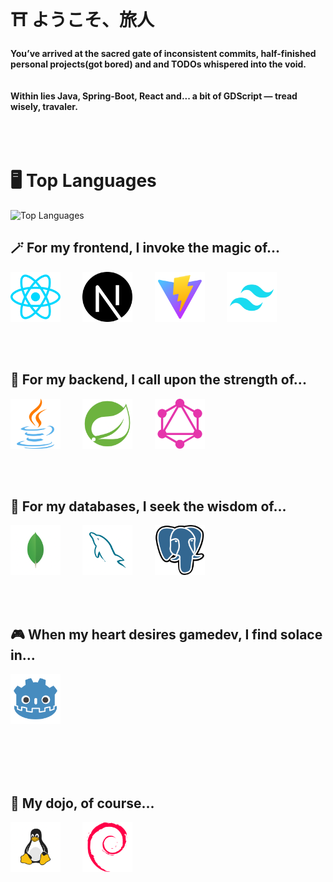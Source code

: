 # ⛩️ ようこそ、旅人  
**You’ve arrived at the sacred gate of inconsistent commits, half-finished personal projects(got bored) and and TODOs whispered into the void.**
<br>
<br>
<br>
**Within lies Java, Spring-Boot, React and... a bit of GDScript — tread wisely, travaler.**
<br>
<br>
<br>
<br>

# 🖥️ Top Languages
![Top Languages](https://github-readme-stats.vercel.app/api/top-langs/?username=MK629&theme=buefy&show_icons=true)


<h2>🪄 For my frontend, I invoke the magic of...</h2>
<p>
  <img src="assets/React.png" width="80"/>&nbsp;&nbsp;&nbsp;&nbsp;&nbsp;&nbsp;&nbsp;&nbsp;
  <img src="assets/NextJs.png" width="80"/>&nbsp;&nbsp;&nbsp;&nbsp;&nbsp;&nbsp;&nbsp;&nbsp;
  <img src="assets/Vite.png" width="80"/>&nbsp;&nbsp;&nbsp;&nbsp;&nbsp;&nbsp;&nbsp;&nbsp;
  <img src="assets/Tailwind.png" width="80"/>
</p>

<br>
<br>

<h2>🏰 For my backend, I call upon the strength of...</h2>

<p>
  <img src="assets/Java.png" width="80"/>&nbsp;&nbsp;&nbsp;&nbsp;&nbsp;&nbsp;&nbsp;&nbsp;
  <img src="assets/Spring.png" width="80"/>&nbsp;&nbsp;&nbsp;&nbsp;&nbsp;&nbsp;&nbsp;&nbsp;
  <img src="assets/GraphQL.png" width="80"/>
</p>

<br>
<br>

<h2>📜 For my databases, I seek the wisdom of...</h2>

<p>
  <img src="assets/MongoDb.png" width="80"/>&nbsp;&nbsp;&nbsp;&nbsp;&nbsp;&nbsp;&nbsp;&nbsp;
  <img src="assets/MySQL.png" width="80"/>&nbsp;&nbsp;&nbsp;&nbsp;&nbsp;&nbsp;&nbsp;&nbsp;
  <img src="assets/PostgreSQL.png" width="80"/>
</p>

<br>
<br>

<h2>🎮 When my heart desires gamedev, I find solace in...</h2>

<p>
  <img src="assets/Godot.png" width="80"/>
</p>

<br>
<br>
<br>
<br>

<h2>🏯 My dojo, of course...</h2>
<p>
  <img src="assets/Tux.png" width="80"/>&nbsp;&nbsp;&nbsp;&nbsp;&nbsp;&nbsp;&nbsp;&nbsp;
  <img src="assets/Debian.png" width="80"/>
</p>
